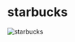 # starbucks
![starbucks](https://user-images.githubusercontent.com/79135142/145351360-16e5a22a-62c8-4903-a2dc-d13b7fd22e5a.gif)
